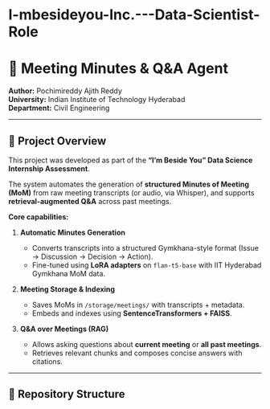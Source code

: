 # I-mbesideyou-Inc.---Data-Scientist-Role
# 📝 Meeting Minutes & Q&A Agent

**Author:** Pochimireddy Ajith Reddy  
**University:** Indian Institute of Technology Hyderabad  
**Department:** Civil Engineering  

---

## 📌 Project Overview

This project was developed as part of the **“I’m Beside You” Data Science Internship Assessment**.

The system automates the generation of **structured Minutes of Meeting (MoM)** from raw meeting transcripts (or audio, via Whisper), and supports **retrieval-augmented Q&A** across past meetings.

**Core capabilities:**
1. **Automatic Minutes Generation**  
   - Converts transcripts into a structured Gymkhana-style format (Issue → Discussion → Decision → Action).  
   - Fine-tuned using **LoRA adapters** on `flan-t5-base` with IIT Hyderabad Gymkhana MoM data.

2. **Meeting Storage & Indexing**  
   - Saves MoMs in `/storage/meetings/` with transcripts + metadata.  
   - Embeds and indexes using **SentenceTransformers + FAISS**.

3. **Q&A over Meetings (RAG)**  
   - Allows asking questions about **current meeting** or **all past meetings**.  
   - Retrieves relevant chunks and composes concise answers with citations.

---

## 📂 Repository Structure

